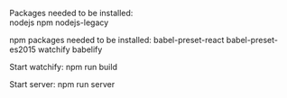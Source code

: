 Packages needed to be installed:<br/>
nodejs
npm
nodejs-legacy

npm packages needed to be installed:
babel-preset-react
babel-preset-es2015
watchify
babelify

Start watchify:
npm run build

Start server:
npm run server
